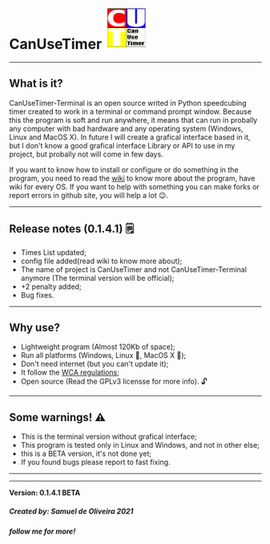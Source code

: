# CanUseTimer ![Logo](Images/CanUseTimerLogo.png)

---
## What is it?
CanUseTimer-Terminal is an open source writed in Python speedcubing
timer created to work in a terminal or command prompt window. Because 
this the program is soft and run anywhere, it means that can run in 
probally any computer with bad hardware and any operating system
(Windows, Linux and MacOS X). In future I will create a grafical
interface based in it, but I don't know a good grafical interface
Library or API to use in my project, but probally not will come in
few days.

If you want to know how to install or configure or do something in
the program, you need to read the [wiki](https://github.com/samuel-de-oliveira/CanUseTimer-terminal/wiki)
to know more about the program, have wiki for every OS. If you want
to help with something you can make forks or report errors in github
site, you will help a lot :wink:.

---
## Release notes (0.1.4.1) 🗒️
- Times List updated;
- config file added(read wiki to know more about);
- The name of project is CanUseTimer and not CanUseTimer-Terminal anymore (The terminal version will be official);
- +2 penalty added;
- Bug fixes.

---
## Why use?
- Lightweight program (Almost 120Kb of space);
- Run all platforms (Windows, Linux :penguin:, MacOS X 🍎);
- Don't need internet (but you can't update it);
- It follow the [WCA regulations](https://www.worldcubeassociation.org/regulations/);
- Open source (Read the GPLv3 licensse for more info). 🔓 

---
## Some warnings! ⚠️

- This is the terminal version without grafical interface;
- This program is tested only in Linux and Windows, and not in other else;
- this is a BETA version, it's not done yet;
- If you found bugs please report to fast fixing.

---
---
**Version: 0.1.4.1 BETA**

##### Created by: *Samuel de Oliveira 2021*
##### follow me for more!
